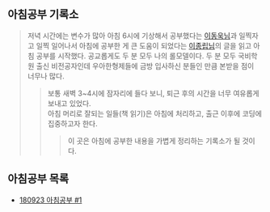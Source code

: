 ## 아침공부 기록소
>저녁 시간에는 변수가 많아 아침 6시에 기상해서 공부했다는 [이동욱님](https://brunch.co.kr/@jojoldu/2)과 일찍자고 일찍 일어나서 아침에 공부한 게 큰 도움이 되었다는 [이종립님](https://github.com/jojoldu/review/tree/master/%EB%B9%84%EC%A0%84%EA%B3%B5_%ED%95%99%EC%9B%90%EC%B6%9C%EC%8B%A0_SI%EA%B0%9C%EB%B0%9C%EC%9E%90_%EC%9C%A0%EB%AA%85%EC%8A%A4%ED%83%80%ED%8A%B8%EC%97%85_%EB%93%A4%EC%96%B4%EA%B0%84ssul)의 글을 읽고 아침 공부를 시작했다. 공교롭게도 두 분 모두 나의 롤모델이다. 두 분 모두 국비학원 출신 비전공자인데 우아한형제들에 금방 입사하신 분들인 만큼 본받을 점이 너무나 많다.
>>보통 새벽 3~4시에 잠자리에 들다 보니, 퇴근 후의 시간을 너무 여유롭게 보내고 있었다.  
>>아침 머리로 잘되는 일들(책 읽기)은 아침에 처리하고, 출근 이후에 코딩에 집중하고자 한다.  
>>>이 곳은 아침에 공부한 내용을 가볍게 정리하는 기록소가 될 것이다. 

## 아침공부 목록
- [180923 아침공부 #1](https://github.com/Integerous/TIL/blob/master/Early-Bird/18-09-23.md)
